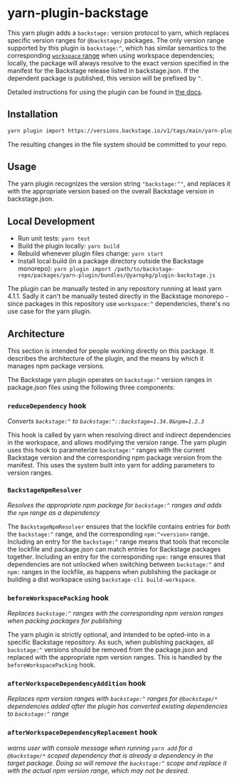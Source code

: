# yarn-plugin-backstage

This yarn plugin adds a `backstage:` version protocol to yarn, which replaces
specific version ranges for `@backstage/` packages. The only version range
supported by this plugin is `backstage:^`, which has similar semantics to the
corresponding [`workspace` range](https://yarnpkg.com/features/workspaces#cross-references) when using
workspace dependencies; locally, the package will always resolve to the exact
version specified in the manifest for the Backstage release listed in
backstage.json. If the dependent package is published, this version will be
prefixed by `^`.

Detailed instructions for using the plugin can be found in [the docs](https://backstage.io/docs/getting-started/keeping-backstage-updated/#managing-package-versions-with-the-backstage-yarn-plugin).

## Installation

```bash
yarn plugin import https://versions.backstage.io/v1/tags/main/yarn-plugin
```

The resulting changes in the file system should be committed to your repo.

## Usage

The yarn plugin recognizes the version string `"backstage:^"`, and replaces it
with the appropriate version based on the overall Backstage version in
backstage.json.

## Local Development

- Run unit tests: `yarn test`
- Build the plugin locally: `yarn build`
- Rebuild whenever plugin files change: `yarn start`
- Install local build (in a package directory outside the Backstage monorepo):
 `yarn plugin import
/path/to/backstage-repo/packages/yarn-plugin/bundles/@yarnpkg/plugin-backstage.js`

The plugin can be manually tested in any repository running at least yarn 4.1.1.
Sadly it can't be manually tested directly in the Backstage monorepo - since
packages in this repository use `workspace:^` dependencies, there's no use case
for the yarn plugin.

## Architecture

This section is intended for people working directly on this package. It
describes the architecture of the plugin, and the means by which it manages npm
package versions.

The Backstage yarn plugin operates on `backstage:^` version ranges in
package.json files using the following three components:

### `reduceDependency` hook

_Converts `backstage:^` to `backstage:^::backstage=1.34.0&npm=1.2.3`_

This hook is called by yarn when resolving direct and indirect dependencies in
the workspace, and allows modifying the version range. The yarn plugin uses this
hook to parameterize `backstage:^` ranges with the current Backstage version and
the corresponding npm package version from the manifest. This uses the system
built into yarn for adding parameters to version ranges.

### `BackstageNpmResolver`

_Resolves the appropriate npm package for `backstage:^` ranges and adds the
`npm` range as a dependency_

The `BackstageNpmResolver` ensures that the lockfile contains entries for _both_
the `backstage:^` range, and the corresponding `npm:^<version>` range. Including
an entry for the `backstage:^` range means that tools that reconcile the
lockfile and package.json can match entries for Backstage packages together.
Including an entry for the corresponding `npm:` range ensures that dependencies
are not unlocked when switching between `backstage:^` and `npm:` ranges in the
lockfile, as happens when publishing the package or building a dist workspace
using `backstage-cli build-workspace`.

### `beforeWorkspacePacking` hook

_Replaces `backstage:^` ranges with the corresponding npm version ranges when
packing packages for publishing_

The yarn plugin is strictly optional, and intended to be opted-into in a
specific Backstage repository. As such, when publishing packages, all
`backstage:^` versions should be removed from the package.json and replaced with
the appropriate npm version ranges. This is handled by the
`beforeWorkspacePacking` hook.

### `afterWorkspaceDependencyAddition` hook

_Replaces npm version ranges with `backstage:^` ranges for `@backstage/*` dependencies added after
the plugin has converted existing dependencies to `backstage:^` range_

### `afterWorkspaceDependencyReplacement` hook

_warns user with console message when running `yarn add` for a `@backstage/*` scoped dependency that is already a dependency in the target package. Doing so will remove the `backstage:^` scope and replace it with the actual npm version range, which may not be desired._
